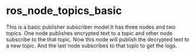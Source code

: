 # ros_node_topics_basic

This is a basic publisher subscriber model.It has three nodes and two topics. One node publishes encrypted text to a topic and other node subscribe to the that topic. Now this node will publish the decrypted text to a new topic. And the last node subscribes to that topic to get the logs.
